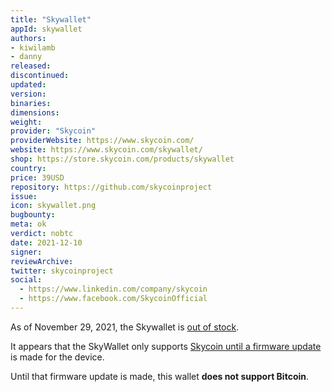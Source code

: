 ```yaml
---
title: "Skywallet"
appId: skywallet
authors:
- kiwilamb
- danny
released: 
discontinued: 
updated: 
version: 
binaries: 
dimensions: 
weight: 
provider: "Skycoin"
providerWebsite: https://www.skycoin.com/
website: https://www.skycoin.com/skywallet/
shop: https://store.skycoin.com/products/skywallet
country: 
price: 39USD
repository: https://github.com/skycoinproject
issue: 
icon: skywallet.png
bugbounty: 
meta: ok
verdict: nobtc
date: 2021-12-10
signer: 
reviewArchive: 
twitter: skycoinproject
social: 
  - https://www.linkedin.com/company/skycoin
  - https://www.facebook.com/SkycoinOfficial
---
```


As of November 29, 2021, the Skywallet is [out of stock](https://twitter.com/BitcoinWalletz/status/1465229709285859328). 

It appears that the SkyWallet only supports [Skycoin until a firmware update](https://medium.com/@Skycoinproject/were-very-excited-to-announce-the-immediate-availability-of-the-skywallet-the-sleek-and-4b2cc4d8ddfe) is made for the device. 

Until that firmware update is made, this wallet **does not support Bitcoin**.
